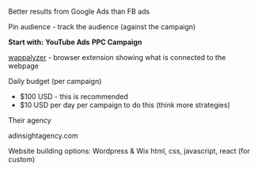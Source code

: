 
Better results from Google Ads than FB ads

Pin audience - track the audience (against the campaign)

**Start with:**
**YouTube Ads**
**PPC Campaign** 

[wappalyzer](https://www.google.com/search?sca_esv=5ed3572dacaed608&q=wappalyzer&spell=1&sa=X&ved=2ahUKEwjS3tPOidiNAxVXIUQIHTQhCqwQkeECKAB6BAgKEAE) - browser extension showing what is connected to the webpage

  

  

Daily budget (per campaign)

- $100 USD - this is recommended
- $10 USD per day per campaign to do this (think more strategies)

  

Their agency

adinsightagency.com

Website building options:
Wordpress & Wix
html, css, javascript, react (for custom) 